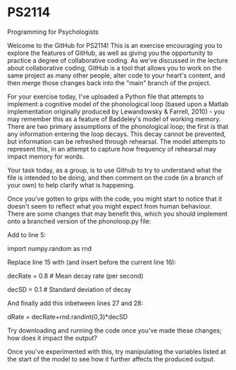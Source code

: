 # PS2114
Programming for Psychologists

Welcome to the GitHub for PS2114! This is an exercise encouraging you to explore the features of GitHub, as well as giving you the opportunity to practice a degree of collaborative coding. As we've discussed in the lecture about collaborative coding, GitHub is a tool that allows you to work on the same project as many other people, alter code to your heart's content, and then merge those changes back into the "main" branch of the project. 

For your exercise today, I've uploaded a Python file that attempts to implement a cognitive model of the phonological loop (based upon a Matlab implementation originally produced by Lewandowsky & Farrell, 2010) - you may remember this as a feature of Baddeley's model of working memory. There are two primary assumptions of the phonological loop; the first is that any information entering the loop decays. This decay cannot be prevented, but information can be refreshed through rehearsal. The model attempts to represent this, in an attempt to capture how frequency of rehearsal may impact memory for words.

Your task today, as a group, is to use Github to try to understand what the file is intended to be doing, and then comment on the code (in a branch of your own) to help clarify what is happening. 

Once you've gotten to grips with the code, you might start to notice that it doesn't seem to reflect what you might expect from human behaviour. There are some changes that may benefit this, which you should implement onto a branched version of the phonoloop.py file:

Add to line 5:
  
  import numpy.random as rnd 

Replace line 15 with (and insert before the current line 16):
  
  decRate = 0.8     # Mean decay rate (per second)
  
  decSD = 0.1       # Standard deviation of decay
  
And finally add this inbetween lines 27 and 28:
  
  dRate = decRate+rnd.randint(0,3)*decSD
  
Try downloading and running the code once you've made these changes; how does it impact the output?

Once you've experimented with this, try manipulating the variables listed at the start of the model to see how it further affects the produced output.
